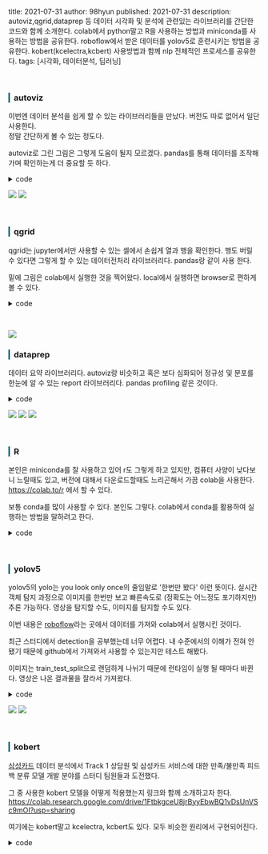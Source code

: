 title: 2021-07-31
author: 98hyun
published: 2021-07-31
description: autoviz,qgrid,dataprep 등 데이터 시각화 및 분석에 관련있는 라이브러리를 간단한 코드와 함께 소개한다. colab에서 python말고 R을 사용하는 방법과 miniconda를 사용하는 방법을 공유한다. roboflow에서 받은 데이터를 yolov5로 훈련시키는 방법을 공유한다. kobert(kcelectra,kcbert) 사용방법과 함께 nlp 전체적인 프로세스를 공유한다. 
tags: [시각화, 데이터분석, 딥러닝]

<br>

<h3 style="border-left: solid 3px #0E6073;"><span style="background-color:#2e3f59"></span> &nbsp; autoviz </h3>

이번엔 데이터 분석을 쉽게 할 수 있는 라이브러리들을 만났다. 버전도 따로 없어서 일단 사용한다.  
정말 간단하게 볼 수 있는 정도다. 

autoviz로 그린 그림은 그렇게 도움이 될지 모르겠다. pandas를 통해 데이터를 조작해가며 확인하는게 더 중요할 듯 하다.

<details><summary>code</summary><blockquote><pre><code>

## https://github.com/AutoViML/AutoViz 참고
## pip install autoviz 
from autoviz.AutoViz_Class import AutoViz_Class

AV = AutoViz_Class()

import pandas as pd

## 지금 만지고 있는 파일과 train.csv 파일이 같은 경로에 있어서 train.csv 라고만 썼다. 
filename = "train.csv" ## 파일 경로를 쓴다.
sep = ","
dft = AV.AutoViz(
    filename,
    sep=",",
    depVar="credit",
    dfte=None,
    header=0,
    verbose=0, ## verbose 0 이면 출력, 2면 저장
    lowess=False,
    chart_format="png",
    max_rows_analyzed=150000,
    max_cols_analyzed=30,
)

</code></pre></blockquote></details>

![](https://ifh.cc/g/EDaBmt.png)
![](https://ifh.cc/g/HlcHek.png)

<br>

<h3 style="border-left: solid 3px #0E6073;"><span style="background-color:#2e3f59"></span> &nbsp; qgrid </h3>

qgrid는 jupyter에서만 사용할 수 있는 셀에서 손쉽게 열과 행을 확인한다. 행도 버릴 수 있다면 그렇게 할 수 있는 데이터전처리 라이브러리다. pandas랑 같이 사용 한다.  

밑에 그림은 colab에서 실행한 것을 찍어왔다. local에서 실행하면 browser로 편하게 볼 수 있다. 

<details><summary>code</summary><blockquote><pre><code>

## https://github.com/quantopian/qgrid 참고
## pip install qgrid 
# jupyter nbextension enable --py --sys-prefix qgrid - extension을 사용가능하게 한다. 
# jupyter nbextension enable --py --sys-prefix widgetsnbextension - 만약 이 문장을 처음에 실행 안했다면 이것만 해도 된다.
import qgrid

import pandas as pd 

df=pd.read_csv('train.csv')

## qgrid 이것밖에 없다. autoviz로 사진 둘러보고 grid로 클릭하며 없애면 괜찮을 것 같다. 
## 대신 열 지우는 방법은 모르겠다. 아직 issue도 많고 버전도 낮아서 많은 보안이 필요할 것 같다.
qgrid_widget=qgrid.show_grid(df,show_toolbar=True)
qgrid_widget

## qgrid_widget.get_changed_df()
## 바꾸고는 바꾼 df를 저장하는 코드다.
</code></pre></blockquote></details>

<br>

![](https://ifh.cc/g/I6cXAq.png)

<h3 style="border-left: solid 3px #0E6073;"><span style="background-color:#2e3f59"></span> &nbsp; dataprep </h3>

데이터 요약 라이브러리다. autoviz랑 비슷하고 혹은 보다 심화되어 정규성 및 분포를 한눈에 알 수 있는 report 라이브러리다. pandas profiling 같은 것이다. 

<details><summary>code</summary><blockquote><pre><code>

!pip install dataprep

from dataprep.datasets import load_dataset
from dataprep.eda import create_report,plot
df = load_dataset("titanic")
plot(df)

## show_browser는 local에서만 되는듯 하다.
# create_report(df).show_browser()

## 뒤에 show_browser없으면 그냥 실행하는것 같다.
create_report(df)

</code></pre></blockquote></details>

![](https://ifh.cc/g/yWM28B.png)
![](https://ifh.cc/g/j74iDL.png)
![](https://ifh.cc/g/JAO7nG.png)

<br>

<h3 style="border-left: solid 3px #0E6073;"><span style="background-color:#2e3f59"></span> &nbsp; R </h3>

본인은 miniconda를 잘 사용하고 있어 r도 그렇게 하고 있지만, 컴퓨터 사양이 낮다보니 느릴때도 있고, 버전에 대해서 다운로드할때도 느리곤해서 가끔 colab을 사용한다. https://colab.to/r 에서 할 수 있다. 

보통 conda를 많이 사용할 수 있다. 본인도 그렇다. colab에서 conda를 활용하여 실행하는 방법을 말하려고 한다. 
<details><summary>code</summary><blockquote><pre><code>

## 하나씩 해보면서 어떤 역할인지 확인하면서 공부한다. linux공부도 된다. 
! wget https://repo.anaconda.com/miniconda/Miniconda3-py37_4.9.2-Linux-x86_64.sh
! chmod +x Miniconda3-py37_4.9.2-Linux-x86_64.sh
! bash ./Miniconda3-py37_4.9.2-Linux-x86_64.sh -b -f -p /usr/local

import sys
sys.path.append('/usr/local/lib/python3.7/site-packages/')

## 
!which conda  # should return /usr/local/bin/conda

!conda create -n r_envname r-essentials r-base ## 파이썬은 python==3.7하면 된다. 

!source activate r_envname && conda env list

## !conda install --channel conda-forge --file requirements.txt --yes 
</code></pre></blockquote></details>

<br>

<h3 style="border-left: solid 3px #0E6073;"><span style="background-color:#2e3f59"></span> &nbsp; yolov5 </h3>

yolov5의 yolo는 you look only once의 줄임말로 '한번만 봤다' 이런 뜻이다. 실시간 객체 탐지 과정으로 이미지를 한번만 보고 빠른속도로 (정확도는 어느정도 포기하지만) 추론 가능하다. 영상을 탐지할 수도, 이미지를 탐지할 수도 있다. 

이번 내용은 [roboflow](https://roboflow.com/)라는 곳에서 데이터를 가져와 colab에서 실행시킨 것이다.  

최근 스터디에서 detection을 공부했는데 너무 어렵다. 내 수준에서의 이해가 전혀 안됐기 때문에 github에서 가져와서 사용할 수 있는지만 테스트 해봤다. 

이미지는 train_test_split으로 랜덤하게 나뉘기 때문에 런타임이 실행 될 때마다 바뀐다. 영상은 나온 결과물을 잘라서 가져왔다. 

<details><summary>code</summary><blockquote><pre><code>

## 위 링크는 사람마다 다르다. 가입을 해야 가능할 것이다. 
!curl -L "https://public.roboflow.com/ds/3J4wY53d2a?key=3uhArsiGxJ" > roboflow.zip; unzip roboflow.zip; rm roboflow.zip

!git clone https://github.com/ultralytics/yolov5.git

%cd yolov5
!pip install -r requirements.txt

## 파일 생성 및 옮기기
%cd /content/

%mkdir datasets

%mv /content/export/ /content/datasets/export
%mv /content/README.dataset.txt /content/datasets/README.dataset.txt
%mv /content/README.roboflow.txt /content/datasets/README.roboflow.txt
%mv /content/data.yaml /content/datasets/data.yaml

## yaml 파일 수정
import yaml

with open('/content/datasets/data.yaml') as f:
    data = yaml.load(f, Loader=yaml.FullLoader)

with open('/content/datasets/data.yaml','w') as f:
    data['train']='/content/datasets/train.txt'
    data['val']='/content/datasets/val.txt'
    yaml.dump(data,f)

## train과 validation으로 나누기.
from glob import glob 

img_list=glob('/content/datasets/export/images/*.jpg')
print(len(img_list))

from sklearn.model_selection import train_test_split

train_img,val_img=train_test_split(img_list,test_size=0.15,random_state=71)

print(len(train_img),len(val_img))

with open('/content/datasets/train.txt','w') as f:
    f.write('\n'.join(train_img)+'\n')

with open('/content/datasets/val.txt','w') as f:
    f.write('\n'.join(val_img)+'\n')

%cd /content/yolov5/

## img 크기는 416 .md 파일에 다 써있다. 
## batchsize와 epoch만 해준다. 
!python train.py --img 416 --batch 16 --epochs 5 --data /content/datasets/data.yaml --weights yolov5s.pt

## 이미지 추론
from PIL import Image
import os

val_img_path=val_img[1]

## 여기서 runs/train/exp 폴더는 계속 훈련할 때 마다 바뀌기 때문에 처음에 한번에 훈련이 성공하면 exp
## 안되면 exp2 exp3 이런식으로 간다. colab의 폴더를 직접 찾아가보면 무슨말인지 안다.
!python detect.py --source "{val_img_path}" --weights /content/yolov5/runs/train/exp/weights/best.pt --img 416

Image.open(os.path.join('runs/detect/exp4',os.path.basename(val_img_path)))

## 유튜브(영상) 추론
## 이것도 같다. exp 폴더가 잘 있는지 경로 틀리는 이유가 제일 크다.
!python detect.py --weights /content/yolov5/runs/train/exp/weights/best.pt --source 'https://youtu.be/nAH7APL-FsM' 

</code></pre></blockquote></details>

![](https://ifh.cc/g/2C7gsd.jpg)
![](https://ifh.cc/g/8ohLUX.gif)

<br>

<h3 style="border-left: solid 3px #0E6073;"><span style="background-color:#2e3f59"></span> &nbsp; kobert </h3>

[삼성카드](http://www.scic2021.com/) 데이터 분석에서 Track 1 상담원 및 삼성카드 서비스에 대한 만족/불만족 피드백 분류 모델 개발 분야를 스터디 팀원들과 도전했다. 

그 중 사용한 kobert 모델을 어떻게 적용했는지 링크와 함께 소개하고자 한다.   
https://colab.research.google.com/drive/1FtbkgceU8jrByyEbwBQ1vDsUnVSc9mOI?usp=sharing

여기에는 kobert말고 kcelectra, kcbert도 있다. 모두 비슷한 원리에서 구현되어진다.

<details><summary>code</summary><blockquote><pre><code>

## nlp 작업 틀.

## 1. sentence를 tokenizer로 자르기.
## 2. token들을 embedding 하기.
## 3. embedding 된 데이터들로 modeling 하기
## 4. loss function을 정의하여 학습

## 중간중간에 데이터셋 만들어주고, embedding도 vocab에 대해서 미리 정의해줘야하고 할일이 있지만, 큰 틀이다. 

## 참고
## https://github.com/SKTBrain/KoBERT

## train 과정
## fine-tuning 코드 중 일부다. 

for e in range(num_epochs):
    train_acc = 0.0
    test_acc = 0.0
    kobert_model.train()
    for batch_id, (token_ids, valid_length, segment_ids, label) in enumerate(tqdm_notebook(train_dataloader)):
        optimizer.zero_grad()
        token_ids = token_ids.long().to(device)
        segment_ids = segment_ids.long().to(device)
        valid_length= valid_length
        label = label.long().to(device)
        ## kobert model은 token_ids와 valid_length, segment_ids를 받는다.
        out = kobert_model(token_ids, valid_length, segment_ids)
        loss = loss_fn(out, label)
        loss.backward()
        torch.nn.utils.clip_grad_norm_(kobert_model.parameters(), max_grad_norm)
        optimizer.step()
        scheduler.step()  # Update learning rate schedule
        train_acc += calc_accuracy(out, label)
        if batch_id % log_interval == 0:
            print("epoch {} batch id {} loss {} train acc {}".format(e+1, batch_id+1, loss.data.cpu().numpy(), train_acc / (batch_id+1)))
    print("epoch {} train acc {}".format(e+1, train_acc / (batch_id+1)))
    kobert_model.eval()
    for batch_id, (token_ids, valid_length, segment_ids, label) in enumerate(tqdm_notebook(test_dataloader)):
        token_ids = token_ids.long().to(device)
        segment_ids = segment_ids.long().to(device)
        valid_length= valid_length
        label = label.long().to(device)
        out = kobert_model(token_ids, valid_length, segment_ids)
        test_acc += calc_accuracy(out, label)
    print("epoch {} test acc {}".format(e+1, test_acc / (batch_id+1)))

</code></pre></blockquote></details>

<br>